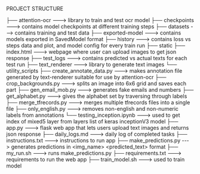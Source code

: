 PROJECT STRUCTURE


├── attention-ocr    --->    library to train and test ocr model
├── checkpoints    --->    contains model checkpoints at different training steps
├── datasets    --->    contains training and test data
├── exported-model    --->    contains models exported in SavedModel format
├── history   --->   contains loss vs steps data and plot, and model config for every train run
├── static
    ├── index.html    --->    webpage where user can upload images to get json response
├── test_logs    --->    contains predicted vs actual texts for each test run
├── text_renderer    --->    library to generate text images
└── utility_scripts
    ├── create_annotate_data.py    --->    makes annotation file generated by text-renderer suitable for use by attention-ocr
    ├── crop_backgrounds.py    --->    splits an image into 6x6 grid and saves each part
    ├── gen_email_mob.py    --->    generates fake emails and numbers
    ├── get_alphabet.py    --->    gives the alphabet set by traversing through labels
    ├── merge_tfrecords.py    --->    merges multiple tfrecords files into a single file
    ├── only_english.py    --->    removes non-english and non-numeric labels from annotations
    └── testing_inception.ipynb    --->    used to get index of mixed5 layer from layers list of keras inceptionV3 model
├── app.py    --->    flask web app that lets users upload text images and returns json response
├── daily_logs.md    --->    daily log of completed tasks
├── instructions.txt    --->    instructions to run app
├── make_predictions.py   --->   generates predictions in <img_name> <predicted_text> format
├── my_run.sh    --->    runs make_predictions.py
├── requirements.txt    --->    requirements to run the web app
├── train_model.sh    --->    used to train model


